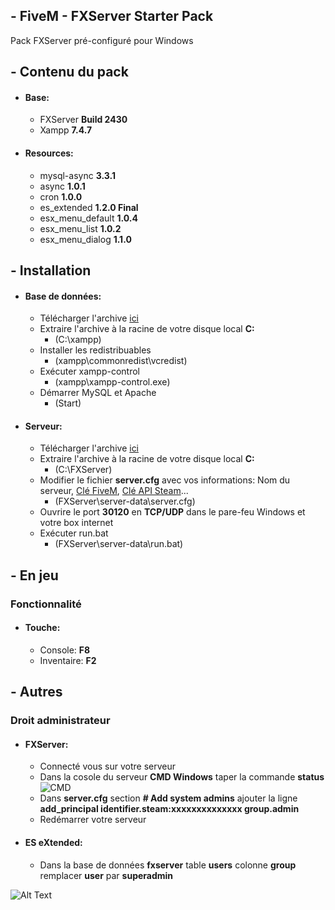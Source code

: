 ## - FiveM - FXServer Starter Pack
Pack FXServer pré-configuré pour Windows

## - Contenu du pack
* #### Base:
  * FXServer **Build 2430**
  * Xampp **7.4.7**

* #### Resources:
  * mysql-async **3.3.1**
  * async **1.0.1**
  * cron **1.0.0**
  * es_extended **1.2.0 Final**
  * esx_menu_default **1.0.4**
  * esx_menu_list **1.0.2**
  * esx_menu_dialog **1.1.0**

## - Installation
* #### Base de données:
  * Télécharger l'archive [ici](https://mega.nz/file/54FUyA6J#UNwKXX-RtIr_oUisaRWXtL5ztzpZA9QPGqfoPXsk4Rk)
  * Extraire l'archive à la racine de votre disque local **C:**
    * (C:\xampp)
  * Installer les redistribuables
    * (xampp\commonredist\vcredist\)
  * Exécuter xampp-control
    * (xampp\xampp-control.exe)
  * Démarrer MySQL et Apache
    * (Start)
  
* #### Serveur:
  * Télécharger l'archive [ici](https://github.com/IceWeedo/FiveM-FXServer-Starter-Pack/releases/latest)
  * Extraire l'archive à la racine de votre disque local **C:**
    * (C:\FXServer)
  * Modifier le fichier **server.cfg** avec vos informations: Nom du serveur, [Clé FiveM](https://keymaster.fivem.net), [Clé API Steam](https://steamcommunity.com/dev/apikey)...
    * (FXServer\server-data\server.cfg)
  * Ouvrire le port **30120** en **TCP/UDP** dans le pare-feu Windows et votre box internet
  * Exécuter run.bat
    * (FXServer\server-data\run.bat)

## - En jeu
### Fonctionnalité
* #### Touche:
  * Console: **F8**
  * Inventaire: **F2**

## - Autres
### Droit administrateur
* #### FXServer:
  * Connecté vous sur votre serveur 
  * Dans la cosole du serveur **CMD Windows** taper la commande **status**
  ![CMD](https://i.ibb.co/3RK3g23/cmd.png)
  * Dans **server.cfg** section **# Add system admins** ajouter la ligne **add_principal identifier.steam:xxxxxxxxxxxxxx group.admin**
  * Redémarrer votre serveur

* #### ES eXtended:
  * Dans la base de données **fxserver** table **users** colonne **group** remplacer **user** par **superadmin**

![Alt Text](https://i.ibb.co/r3R4RSf/admin.png)
